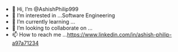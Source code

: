 - 👋 Hi, I’m @AshishPhilip999
- 👀 I’m interested in ...Software Engineering
- 🌱 I’m currently learning ...
- 💞️ I’m looking to collaborate on ...
- 📫 How to reach me ...https://www.linkedin.com/in/ashish-philip-a97a71234

<!---
AshishPhilip999/AshishPhilip999 is a ✨ special ✨ repository because its `README.md` (this file) appears on your GitHub profile.
You can click the Preview link to take a look at your changes.
--->
